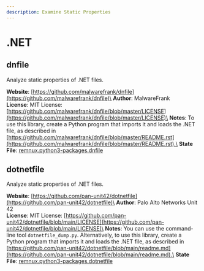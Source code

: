 ```yaml
---
description: Examine Static Properties
---
```


# .NET

## dnfile

Analyze static properties of .NET files.

**Website**: [https://github.com/malwarefrank/dnfile](https://github.com/malwarefrank/dnfile)\
**Author**: MalwareFrank\
**License**: MIT License: [https://github.com/malwarefrank/dnfile/blob/master/LICENSE](https://github.com/malwarefrank/dnfile/blob/master/LICENSE)\
**Notes**: To use this library, create a Python program that imports it and loads the .NET file, as described in [https://github.com/malwarefrank/dnfile/blob/master/README.rst](https://github.com/malwarefrank/dnfile/blob/master/README.rst).\
**State File**: [remnux.python3-packages.dnfile](https://github.com/REMnux/salt-states/blob/master/remnux/python3-packages/dnfile.sls)

## dotnetfile

Analyze static properties of .NET files.

**Website**: [https://github.com/pan-unit42/dotnetfile](https://github.com/pan-unit42/dotnetfile)\
**Author**: Palo Alto Networks Unit 42\
**License**: MIT License: [https://github.com/pan-unit42/dotnetfile/blob/main/LICENSE](https://github.com/pan-unit42/dotnetfile/blob/main/LICENSE)\
**Notes**: You can use the command-line tool `dotnetfile_dump.py`. Alternatively, to use this library, create a Python program that imports it and loads the .NET file, as described in [https://github.com/pan-unit42/dotnetfile/blob/main/readme.md](https://github.com/pan-unit42/dotnetfile/blob/main/readme.md).\
**State File**: [remnux.python3-packages.dotnetfile](https://github.com/REMnux/salt-states/blob/master/remnux/python3-packages/dotnetfile.sls)
